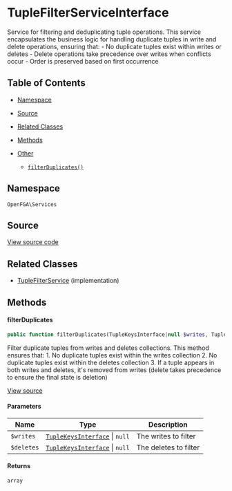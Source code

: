 # TupleFilterServiceInterface

Service for filtering and deduplicating tuple operations. This service encapsulates the business logic for handling duplicate tuples in write and delete operations, ensuring that: - No duplicate tuples exist within writes or deletes - Delete operations take precedence over writes when conflicts occur - Order is preserved based on first occurrence

## Table of Contents

- [Namespace](#namespace)
- [Source](#source)
- [Related Classes](#related-classes)
- [Methods](#methods)

- [Other](#other)
  - [`filterDuplicates()`](#filterduplicates)

## Namespace

`OpenFGA\Services`

## Source

[View source code](https://github.com/evansims/openfga-php/blob/main/src/Services/TupleFilterServiceInterface.php)

## Related Classes

- [TupleFilterService](Services/TupleFilterService.md) (implementation)

## Methods

#### filterDuplicates

```php
public function filterDuplicates(TupleKeysInterface|null $writes, TupleKeysInterface|null $deletes): array

```

Filter duplicate tuples from writes and deletes collections. This method ensures that: 1. No duplicate tuples exist within the writes collection 2. No duplicate tuples exist within the deletes collection 3. If a tuple appears in both writes and deletes, it&#039;s removed from writes (delete takes precedence to ensure the final state is deletion)

[View source](https://github.com/evansims/openfga-php/blob/main/src/Services/TupleFilterServiceInterface.php#L33)

#### Parameters

| Name       | Type                                                                           | Description           |
| ---------- | ------------------------------------------------------------------------------ | --------------------- |
| `$writes`  | [`TupleKeysInterface`](Models/Collections/TupleKeysInterface.md) &#124; `null` | The writes to filter  |
| `$deletes` | [`TupleKeysInterface`](Models/Collections/TupleKeysInterface.md) &#124; `null` | The deletes to filter |

#### Returns

`array`
